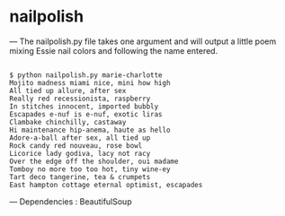nailpolish
============

— The nailpolish.py file takes one argument and will output a little poem mixing Essie nail colors and following the name entered.

<code>
$ python nailpolish.py marie-charlotte    
Mojito madness miami nice, mini how high    
All tied up allure, after sex   
Really red recessionista, raspberry   
In stitches innocent, imported bubbly   
Escapades e-nuf is e-nuf, exotic liras    
Clambake chinchilly, castaway   
Hi maintenance hip-anema, haute as hello    
Adore-a-ball after sex, all tied up   
Rock candy red nouveau, rose bowl   
Licorice lady godiva, lacy not racy   
Over the edge off the shoulder, oui madame    
Tomboy no more too too hot, tiny wine-ey    
Tart deco tangerine, tea & crumpets   
East hampton cottage eternal optimist, escapades    
</code>

— Dependencies : BeautifulSoup

